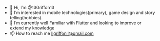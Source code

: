 - 👋 Hi, I’m @13Griffon13
- 👀 I’m interested in mobile technologies(primary), game design and story telling(hobbies). 
- 🌱 I’m currently well Familiar with Flutter and looking to improve or extend my knowledge
- 📫 How to reach me llgriffonll@gmail.com

<!---
13Griffon13/13Griffon13 is a ✨ special ✨ repository because its `README.md` (this file) appears on your GitHub profile.
You can click the Preview link to take a look at your changes.
--->

